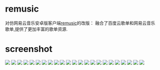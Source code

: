 # remusic
对仿网易云音乐安卓版客户端[remusic](https://github.com/aa112901/remusic)的改版：
融合了百度云歌单和网易云音乐歌单,提供了更加丰富的歌单资源.

# screenshot

![](screenshot/首屏.png)
![](screenshot/注册.png)
![](screenshot/登录.png)
![](screenshot/首页推荐.png)
![](screenshot/个人中心.png)
![](screenshot/歌单首页.png)
![](screenshot/网易云歌单详情.png)
![](screenshot/百度云音乐首页.png)
![](screenshot/百度云音乐详情.png)
![](screenshot/排行榜.png)
![](screenshot/排行榜详情.png)
![](screenshot/本地歌曲.png)
![](screenshot/歌曲播放页.png)
![](screenshot/歌词展示页.png)
![](screenshot/歌曲管理中心.png)
![](screenshot/歌曲选中弹窗.png)
![](screenshot/最近播放.png)
![](screenshot/播放列表弹窗.png)
![](screenshot/歌曲下载.png)
![](screenshot/歌曲下载管理.png)
![](screenshot/已下载歌曲列表.png)
![](screenshot/搜索.png)
![](screenshot/搜索结果.png)

